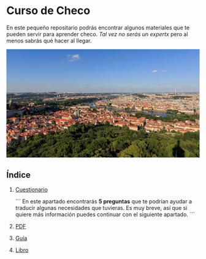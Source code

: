 # Curso de Checo
En este pequeño repositario podrás encontrar algunos materiales que te pueden servir para aprender checo. *Tal vez no serás un expertx* pero al menos sabrás qué hacer al llegar.

![praga](04-milibro/imagenes/Prague.jpg)

## Índice
1. [Cuestionario](/01-Cuestionario/)

   ´´´
   En este apartado encontrarás **5 preguntas** que te podrían ayudar a traducir algunas necesidades que tuvieras.
   Es muy breve, así que si quiere más información puedes continuar con el siguiente apartado.
   ´´´
   
3. [PDF](/02-PDF)
4. [Guía](/03-Guía)
5. [Libro](/04-milibro)
